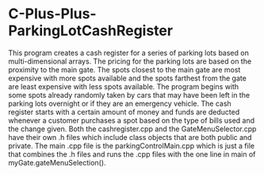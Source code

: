 # C-Plus-Plus-ParkingLotCashRegister

This program creates a cash register for a series of parking lots based on multi-dimensional arrays. The pricing for the parking lots are based on the proximity to the main gate.  The spots closest to the main gate are most expensive with more spots available and the spots farthest from the gate are least expensive with less spots available.  The program begins with some spots already randomly taken by cars that may have been left in the parking lots overnight or if they are an emergency vehicle. The cash register starts with a certain amount of money and funds are deducted whenever a customer purchases a spot based on the type of bills used and the change given. Both the cashregister.cpp and the GateMenuSelector.cpp have their own .h files which include class objects that are both public and private. The main .cpp file is the parkingControlMain.cpp which is just a file that combines the .h files and runs the .cpp files with the one line in main of myGate.gateMenuSelection().
